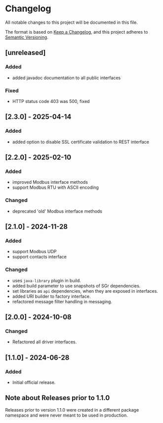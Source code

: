 # Changelog

All notable changes to this project will be documented in this file.

The format is based on [Keep a Changelog](https://keepachangelog.com/en/1.1.0/),
and this project adheres to [Semantic Versioning](https://semver.org/spec/v2.0.0.html).

## [unreleased]

### Added

- added javadoc documentation to all public interfaces

### Fixed

- HTTP status code 403 was 500, fixed


## [2.3.0] - 2025-04-14

### Added

- added option to disable SSL certificate validation to REST interface


## [2.2.0] - 2025-02-10

### Added

- improved Modbus interface methods
- support Modbus RTU with ASCII encoding

### Changed

- deprecated 'old' Modbus interface methods


## [2.1.0] - 2024-11-28

### Added

- support Modbus UDP
- support contacts interface

### Changed

- uses `java-library` plugin in build.
- added build parameter to use snapshots of SGr dependencies.
- set libraries as `api` dependencies, when they are exposed in interfaces.
- added URI builder to factory interface.
- refactored message filter handling in messaging.


## [2.0.0] - 2024-10-08

### Changed

- Refactored all driver interfaces.


## [1.1.0] - 2024-06-28

### Added

- Initial official release.


## Note about Releases prior to 1.1.0

Releases prior to version 1.1.0 were created in a different package namespace
and were never meant to be used in production.
